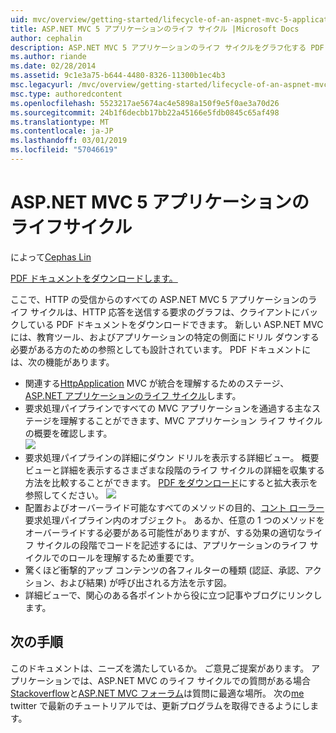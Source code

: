 ```yaml
---
uid: mvc/overview/getting-started/lifecycle-of-an-aspnet-mvc-5-application
title: ASP.NET MVC 5 アプリケーションのライフ サイクル |Microsoft Docs
author: cephalin
description: ASP.NET MVC 5 アプリケーションのライフ サイクルをグラフ化する PDF ドキュメントをダウンロードします。 このライフ サイクルのドキュメントは、MVC のライフ サイクルの概要を確認する.
ms.author: riande
ms.date: 02/28/2014
ms.assetid: 9c1e3a75-b644-4480-8326-11300b1ec4b3
msc.legacyurl: /mvc/overview/getting-started/lifecycle-of-an-aspnet-mvc-5-application
msc.type: authoredcontent
ms.openlocfilehash: 5523217ae5674ac4e5898a150f9e5f0ae3a70d26
ms.sourcegitcommit: 24b1f6decbb17bb22a45166e5fdb0845c65af498
ms.translationtype: MT
ms.contentlocale: ja-JP
ms.lasthandoff: 03/01/2019
ms.locfileid: "57046619"
---
```

<a name="lifecycle-of-an-aspnet-mvc-5-application"></a>ASP.NET MVC 5 アプリケーションのライフサイクル
====================
によって[Cephas Lin](https://github.com/cephalin)

[PDF ドキュメントをダウンロードします。](lifecycle-of-an-aspnet-mvc-5-application/_static/lifecycle-of-an-aspnet-mvc-5-application1.pdf)

ここで、HTTP の受信からのすべての ASP.NET MVC 5 アプリケーションのライフ サイクルは、HTTP 応答を送信する要求のグラフは、クライアントにバックしている PDF ドキュメントをダウンロードできます。 新しい ASP.NET MVC には、教育ツール、およびアプリケーションの特定の側面にドリル ダウンする必要がある方のための参照としても設計されています。 PDF ドキュメントには、次の機能があります。

- 関連する[HttpApplication](https://msdn.microsoft.com/library/system.web.httpapplication.aspx) MVC が統合を理解するためのステージ、 [ASP.NET アプリケーションのライフ サイクル](https://msdn.microsoft.com/library/bb470252.aspx)します。
- 要求処理パイプラインですべての MVC アプリケーションを通過する主なステージを理解することができます、MVC アプリケーション ライフ サイクルの概要を確認します。  
    ![](lifecycle-of-an-aspnet-mvc-5-application/_static/image1.jpg)
- 要求処理パイプラインの詳細にダウン ドリルを表示する詳細ビュー。 概要ビューと詳細を表示するさまざまな段階のライフ サイクルの詳細を収集する方法を比較することができます。 [PDF をダウンロード](lifecycle-of-an-aspnet-mvc-5-application/_static/lifecycle-of-an-aspnet-mvc-5-application1.pdf)にすると拡大表示を参照してください。
    ![](lifecycle-of-an-aspnet-mvc-5-application/_static/image2.jpg)
- 配置およびオーバーライド可能なすべてのメソッドの目的、[コント ローラー](https://msdn.microsoft.com/library/system.web.mvc.controller.aspx)要求処理パイプライン内のオブジェクト。 あるか、任意の 1 つのメソッドをオーバーライドする必要がある可能性がありますが、する効果の適切なライフ サイクルの段階でコードを記述するには、アプリケーションのライフ サイクルでのロールを理解するため重要です。
- 驚くほど衝撃的アップ コンテンツの各フィルターの種類 (認証、承認、アクション、および結果) が呼び出される方法を示す図。
- 詳細ビューで、関心のある各ポイントから役に立つ記事やブログにリンクします。


## <a name="next-steps"></a>次の手順

このドキュメントは、ニーズを満たしているか。 ご意見ご提案があります。 アプリケーションでは、ASP.NET MVC のライフ サイクルでの質問がある場合[Stackoverflow](http://stackoverflow.com/help)と[ASP.NET MVC フォーラム](https://forums.asp.net/1146.aspx)は質問に最適な場所。 次の[me](https://twitter.com/Cephas_MSFT) twitter で最新のチュートリアルでは、更新プログラムを取得できるようにします。
